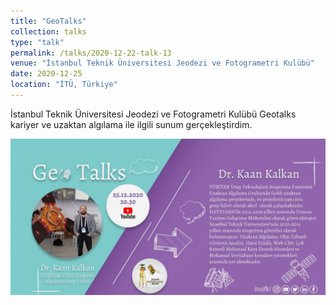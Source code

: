 ```yaml
---
title: "GeoTalks"
collection: talks
type: "talk"
permalink: /talks/2020-12-22-talk-13
venue: "İstanbul Teknik Üniversitesi Jeodezi ve Fotogrametri Kulübü"
date: 2020-12-25
location: "İTÜ, Türkiye"
---
```


İstanbul Teknik Üniversitesi Jeodezi ve Fotogrametri Kulübü Geotalks kariyer ve uzaktan algılama ile ilgili sunum gerçekleştirdim.

![Etkinlik Resmi](https://github.com/kalkan/kalkan.github.io/blob/master/images/itujfk.png)
  
